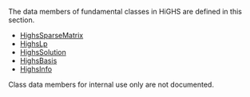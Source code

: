 The data members of fundamental classes in HiGHS are defined in this section.

- [HighsSparseMatrix](@ref)
- [HighsLp](@ref)
- [HighsSolution](@ref)
- [HighsBasis](@ref)
- [HighsInfo](@ref)

 Class data members for internal use only are not documented.


